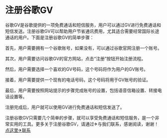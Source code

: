 # 注册谷歌GV

谷歌GV是谷歌提供的一项免费通话和短信服务，用户可以通过GV进行免费通话和短信发送。注册谷歌GV可以帮助用户节省通讯费用，尤其适合需要经常国际长途通话的用户。下面是注册谷歌GV的简单步骤：

首先，用户需要拥有一个谷歌账号，如果没有，可以通过谷歌官网注册一个账号。

其次，用户需要访问谷歌GV的官方网站，点击“注册”按钮开始注册流程。

然后，用户需要选择一个喜欢的GV号码，这个号码将作为用户的GV账号。

接着，用户需要提供一个现有的电话号码，这个号码将用于GV账号的验证。

最后，用户需要按照网站提示的步骤完成账号的设置，包括语音信箱设置、转接电话设置等。

注册完成后，用户就可以使用GV进行免费通话和短信发送了。

注册谷歌GV只需要几个简单的步骤，就可以享受免费通话和短信服务，是一个非常实用的工具。更多关于注册谷歌GV，请通过✈与我们联系，感谢阅读，谢谢！[点这里✈联系](https://111.k02.cc)